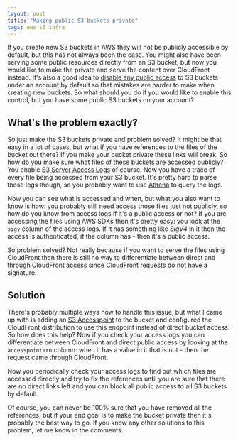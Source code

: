 ```yaml
---
layout: post
title: "Making public S3 buckets private"
tags: aws s3 infra
---
```


If you create new S3 buckets in AWS they will not be publicly accessible by default, but this has not always
been the case. You might also have been serving some public resources directly from an S3 bucket, but now you would like
to make the private and serve the content over CloudFront instead. It's also a good idea
to [disable any public access][s3-block-account] to S3 buckets under an account by default so that mistakes are harder
to make when creating new buckets. So what should you do if you would like to enable this control, but you have some
public S3 buckets on your account?

## What's the problem exactly?

So just make the S3 buckets private and problem solved? It might be that easy in a lot of cases, but what if you have
references to the files of the bucket out there? If you make your bucket private these links will break.
So how do you make sure what files of these buckets are accessed publicly? You
enable [S3 Server Access Logs][s3-access-logs] of course. Now you have a trace of every file being accessed from your S3
bucket. It's pretty hard to parse those logs though, so you probably want to use [Athena][s3-access-athena] to query the
logs.

Now you can see what is accessed and when, but what you also want to know is how: you probably still need access
those files just not publicly, so how do you know from access logs if it's a public access or not?
If you are accessing the files using AWS SDKs then it's pretty easy: you look at the `sigv` column of the access logs.
If it has something like *SigV4* in it then the access is authenticated, if the column has *-* then it's a public
access.

So problem solved? Not really because if you want to serve the files using CloudFront then there is still no way to
differentiate between direct and through CloudFront access since CloudFront requests do not have a signature.

## Solution

There's probably multiple ways how to handle this issue, but what I came up with is adding
an [S3 Accesspoint][s3-accesspoint] to the bucket and configured the CloudFront distribution to use this endpoint
instead of direct bucket access. So how does this help? Now if you check your access logs you can differentiate between
CloudFront and direct public access by looking at the `accesspointarn` column: when it has a value in it that is not *-*
then the request came through CloudFront.

Now you periodically check your access logs to find out which files are accessed directly and try to fix the references
until you are sure that there are no direct links left and you can block all public access to all S3 buckets by default.

Of course, you can never be 100% sure that you have removed all the references, but if your end goal is to make the
bucket private then it's probably the best way to go. If you know any other solutions to this problem, let me know in
the comments.

[s3-block-account]: https://docs.aws.amazon.com/AmazonS3/latest/userguide/configuring-block-public-access-account.html

[s3-access-logs]: https://docs.aws.amazon.com/AmazonS3/latest/userguide/ServerLogs.html

[s3-access-athena]: https://docs.aws.amazon.com/AmazonS3/latest/userguide/using-s3-access-logs-to-identify-requests.html

[s3-accesspoint]: https://docs.aws.amazon.com/AmazonS3/latest/userguide/access-points.html
